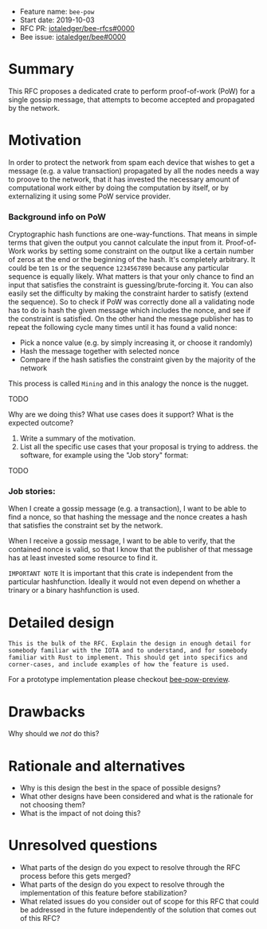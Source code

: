+ Feature name: `bee-pow`
+ Start date: 2019-10-03
+ RFC PR: [iotaledger/bee-rfcs#0000](https://github.com/iotaledger/bee-rfcs/pull/0000)
+ Bee issue: [iotaledger/bee#0000](https://github.com/iotaledger/bee/issues/0000)

# Summary

This RFC proposes a dedicated crate to perform proof-of-work (PoW) for a single gossip message, that attempts to become accepted and propagated by the network. 

# Motivation

In order to protect the network from spam each device that wishes to get a message (e.g. a value transaction) propagated by all the nodes needs a way to proove to the network, that it has invested the necessary amount of computational work either by doing the computation by itself, or by externalizing it using some PoW service provider. 

### Background info on PoW
Cryptographic hash functions are one-way-functions. That means in simple terms that given the output you cannot calculate the input from it. Proof-of-Work works by setting some constraint on the output like a certain number of zeros at the end or the beginning of the hash. It's completely arbitrary. It could be ten `1`s or the sequence `1234567890` because any particular sequence is equally likely. What matters is that your only chance to find an input that satisfies the constraint is guessing/brute-forcing it. You can also easily set the difficulty by making the constraint harder to satisfy (extend the sequence). So to check if PoW was correctly done all a validating node has to do is hash the given message which includes the nonce, and see if the constraint is satisfied. On the other hand the message publisher has to repeat the following cycle many times until it has found a valid nonce:
* Pick a nonce value (e.g. by simply increasing it, or choose it randomly)
* Hash the message together with selected nonce
* Compare if the hash satisfies the constraint given by the majority of the network

This process is called `Mining` and in this analogy the nonce is the nugget.

TODO

Why are we doing this? What use cases does it support? What is the expected
outcome?

1. Write a summary of the motivation.
2. List all the specific use cases that your proposal is trying to address. 
   the software, for example using the "Job story" format:

TODO

### Job stories:
When I create a gossip message (e.g. a transaction), I want to be able to find a nonce, so that hashing the message and the nonce creates a hash that satisfies the constraint set by the network.

When I receive a gossip message, I want to be able to verify, that the contained nonce is valid, so that I know that the publisher of that message has at least invested some resource to find it.


`IMPORTANT NOTE`
It is important that this crate is independent from the particular hashfunction. Ideally it would not even depend on whether a trinary or a binary hashfunction is used.

# Detailed design

`This is the bulk of the RFC. Explain the design in enough detail for somebody
familiar with the IOTA and to understand, and for somebody familiar with Rust
to implement. This should get into specifics and corner-cases, and include
examples of how the feature is used.`

For a prototype implementation please checkout [bee-pow-preview](https://github.com/Alex6323/bee-pow-preview).

# Drawbacks

Why should we *not* do this?

# Rationale and alternatives

- Why is this design the best in the space of possible designs?
- What other designs have been considered and what is the rationale for not
  choosing them?
- What is the impact of not doing this?

# Unresolved questions

- What parts of the design do you expect to resolve through the RFC process
  before this gets merged?
- What parts of the design do you expect to resolve through the implementation
  of this feature before stabilization?
- What related issues do you consider out of scope for this RFC that could be
  addressed in the future independently of the solution that comes out of this
  RFC?
